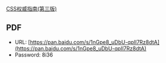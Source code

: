 [CSS权威指南(第三版)](https://book.douban.com/subject/2308234/)

## PDF

- URL: [https://pan.baidu.com/s/1nGpe8_uDbU-qpIl7Rz8dtA](https://pan.baidu.com/s/1nGpe8_uDbU-qpIl7Rz8dtA)
- Password: 8i36
